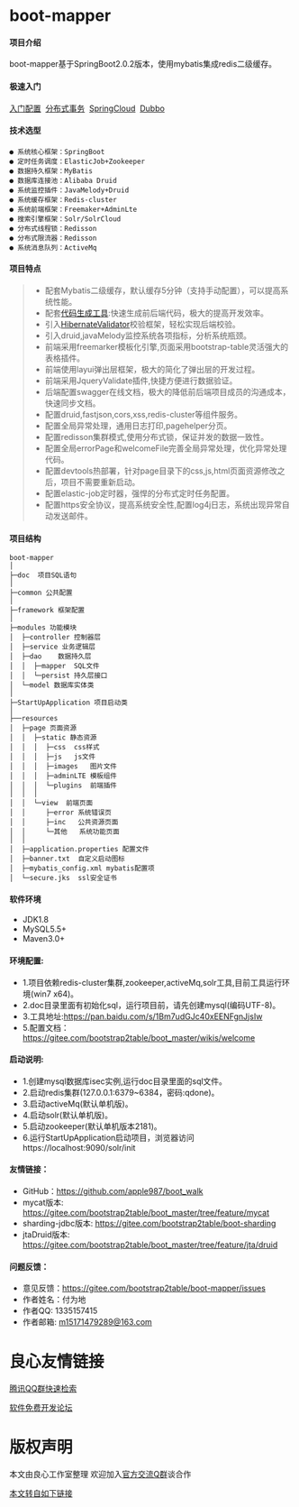 ﻿# boot-mapper

#### 项目介绍
boot-mapper基于SpringBoot2.0.2版本，使用mybatis集成redis二级缓存。 

#### 极速入门
[入门配置](http://u.720life.cn/g/2e71d0f0a5c601172267ba20d3a43c6ea90b048cf610179f4e6a533e1de6cadc629ce081fd2b0771f14998d2c3dad84d85fca04f056a1363d98167b86a8ecd2f)   &nbsp;[分布式事务](http://u.720life.cn/g/2e71d0f0a5c601172267ba20d3a43c6ea90b048cf610179f4e6a533e1de6cadc20fd14fef4eff1b3bb8eed05c99653047619bbc6c91e3802006c582035fdf97faa3fe0cc2bd0d285c4c391b6f6a7af20)  &nbsp;[SpringCloud](http://u.720life.cn/g/2e71d0f0a5c601172267ba20d3a43c6ea90b048cf610179f4e6a533e1de6cadcbbb010c20235b93ce3371bea67c81098)   &nbsp;[Dubbo](http://u.720life.cn/g/2e71d0f0a5c601172267ba20d3a43c6ea90b048cf610179f4e6a533e1de6cadcdf1e6a526873fab1a548381b4a22f731)


#### 技术选型
    ● 系统核心框架：SpringBoot
    ● 定时任务调度：ElasticJob+Zookeeper
    ● 数据持久框架：MyBatis
    ● 数据库连接池：Alibaba Druid
    ● 系统监控插件：JavaMelody+Druid
    ● 系统缓存框架：Redis-cluster
    ● 系统前端框架：Freemaker+AdminLte
    ● 搜索引擎框架：Solr/SolrCloud
    ● 分布式线程锁：Redisson
    ● 分布式限流器：Redisson
    ● 系统消息队列：ActiveMq 
 
#### **项目特点**   

> * 配套Mybatis二级缓存，默认缓存5分钟（支持手动配置），可以提高系统性能。 
> * 配套[代码生成工具](http://u.720life.cn/g/2e71d0f0a5c601172267ba20d3a43c6ea90b048cf610179f4e6a533e1de6cadc49b1a630892dec46b6596b2eb277a888ca5908af38ffce7b60ef134ebbb69f45):快速生成前后端代码，极大的提高开发效率。 
> * 引入[HibernateValidator](http://u.720life.cn/g/2e71d0f0a5c601172267ba20d3a43c6ea90b048cf610179f4e6a533e1de6cadccdcc0ae61df288eab8b72d45af0ecd6e1b7e05946027e4eb0f49a44601a1af1a1fc7b323147e61dd8296ceabbdfdf144d0dc8fc60fc0ce35f24b572910dc6cf92393d93bacce5465d30d490e8d1ec5cd129629610bd78fe9a15d3055bbfefa1c)校验框架，轻松实现后端校验。 
> * 引入druid,javaMelody监控系统各项指标，分析系统瓶颈。 
> * 前端采用freemarker模板化引擎,页面采用bootstrap-table灵活强大的表格插件。 
> * 前端使用layui弹出层框架，极大的简化了弹出层的开发过程。
> * 前端采用JqueryValidate插件,快捷方便进行数据验证。 
> * 后端配置swagger在线文档，极大的降低前后端项目成员的沟通成本，快速同步文档。  
> * 配置druid,fastjson,cors,xss,redis-cluster等组件服务。 
> * 配置全局异常处理，通用日志打印,pagehelper分页。 
> * 配置redisson集群模式,使用分布式锁，保证并发的数据一致性。 
> * 配置全局errorPage和welcomeFile完善全局异常处理，优化异常处理代码。 
> * 配置devtools热部署，针对page目录下的css,js,html页面资源修改之后，项目不需要重新启动。 
> * 配置elastic-job定时器，强悍的分布式定时任务配置。 
> * 配置https安全协议，提高系统安全性,配置log4j日志，系统出现异常自动发送邮件。 

#### **项目结构**
```
boot-mapper
│ 
├─doc  项目SQL语句
│ 
├─common 公共配置
│ 
├─framework 框架配置
│ 
├─modules 功能模块
│  ├─controller 控制器层
│  ├─service 业务逻辑层
│  ├─dao    数据持久层
│  │  ├─mapper  SQL文件
│  │  └─persist 持久层接口
│  └─model 数据库实体类
│ 
├─StartUpApplication 项目启动类
│  
├──resources
│  ├─page 页面资源
│  │  ├─static 静态资源
│  │  │  ├─css  css样式
│  │  │  ├─js   js文件 
│  │  │  ├─images   图片文件 
│  │  │  ├─adminLTE 模板组件  
│  │  │  └─plugins  前端插件
│  │  │
│  │  └─view  前端页面
│  │     ├─error 系统错误页
│  │     ├─inc   公共资源页面
│  │     └─其他   系统功能页面
│  │
│  ├─application.properties 配置文件
│  ├─banner.txt  自定义启动图标
│  ├─mybatis_config.xml mybatis配置项
│  └─secure.jks  ssl安全证书
```
#### **软件环境** 
- JDK1.8
- MySQL5.5+
- Maven3.0+
 
#### **环境配置:** 
- 1.项目依赖redis-cluster集群,zookeeper,activeMq,solr工具,目前工具运行环境(win7 x64)。 
- 2.doc目录里面有初始化sql，运行项目前，请先创建mysql(编码UTF-8)。 
- 3.工具地址:https://pan.baidu.com/s/1Bm7udGJc40xEENFgnJjsIw
- 5.配置文档：https://gitee.com/bootstrap2table/boot_master/wikis/welcome
	 
#### **启动说明:**
- 1.创建mysql数据库isec实例,运行doc目录里面的sql文件。 
- 2.启动redis集群(127.0.0.1:6379~6384，密码:qdone)。 
- 3.启动activeMq(默认单机版)。 
- 4.启动solr(默认单机版)。 
- 5.启动zookeeper(默认单机版本2181)。 
- 6.运行StartUpApplication启动项目，浏览器访问https://localhost:9090/solr/init 
	
#### **友情链接：**
- GitHub：https://github.com/apple987/boot_walk  
- mycat版本: https://gitee.com/bootstrap2table/boot_master/tree/feature/mycat 
- sharding-jdbc版本: https://gitee.com/bootstrap2table/boot-sharding 
- jtaDruid版本: https://gitee.com/bootstrap2table/boot_master/tree/feature/jta/druid 


#### **问题反馈：**
- 意见反馈：https://gitee.com/bootstrap2table/boot-mapper/issues
- 作者姓名：付为地 
- 作者QQ: 1335157415 
- 作者邮箱: m15171479289@163.com 

		
        


 # 良心友情链接

[腾讯QQ群快速检索](http://u.720life.cn/s/8cf73f7c)

[软件免费开发论坛](http://u.720life.cn/s/bbb01dc0)

# 版权声明 

本文由良心工作室整理 欢迎加入[官方交流Q群](https://u.720life.cn/s/f2316816)谈合作

[本文转自如下链接](http://u.720life.cn/g/2e71d0f0a5c601172267ba20d3a43c6ea90b048cf610179f4e6a533e1de6cadc5dad76f532f998b26b46be39fb2955db9612b4dfa51e18e7711e7e3442c761625363d7fa313dce7effee5698caa2c07e)
